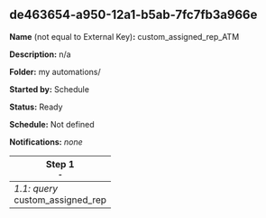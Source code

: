 ## de463654-a950-12a1-b5ab-7fc7fb3a966e

**Name** (not equal to External Key)**:** custom_assigned_rep_ATM

**Description:** n/a

**Folder:** my automations/

**Started by:** Schedule

**Status:** Ready

**Schedule:** Not defined

**Notifications:** _none_


| Step 1<br>_<small>-</small>_ |
| --- |
| _1.1: query_<br>custom_assigned_rep |
